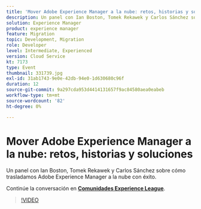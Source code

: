 ```yaml
---
title: 'Mover Adobe Experience Manager a la nube: retos, historias y soluciones'
description: Un panel con Ian Boston, Tomek Rekawek y Carlos Sánchez sobre cómo trasladamos Adobe Experience Manager a la nube con éxito. Esta sesión se entregó como parte del evento de contenido de Adobe Developers Live.
solution: Experience Manager
product: experience manager
feature: Migration
topic: Development, Migration
role: Developer
level: Intermediate, Experienced
version: Cloud Service
kt: 7173
type: Event
thumbnail: 331739.jpg
exl-id: 31ab1743-9e0e-42db-94e0-1d630680c96f
duration: 12
source-git-commit: 9a297cda953d4414131657f9ac84580aea0eabeb
workflow-type: tm+mt
source-wordcount: '82'
ht-degree: 0%

---
```


# Mover Adobe Experience Manager a la nube: retos, historias y soluciones

Un panel con Ian Boston, Tomek Rekawek y Carlos Sánchez sobre cómo trasladamos Adobe Experience Manager a la nube con éxito.

Continúe la conversación en **[Comunidades Experience League](https://adobe.ly/36Yd3v6)**.

>[!VIDEO](https://video.tv.adobe.com/v/331739/?quality=12&learn=on&hidetitle=true)
